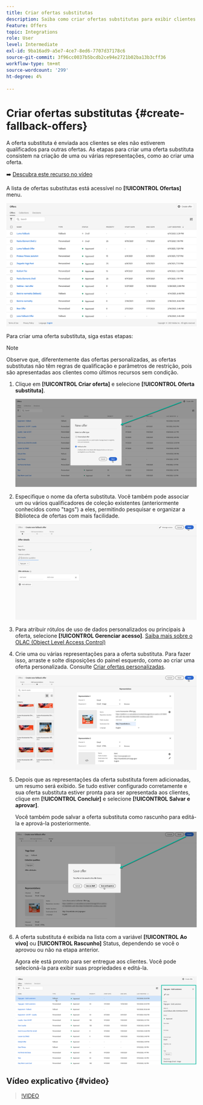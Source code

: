 ```yaml
---
title: Criar ofertas substitutas
description: Saiba como criar ofertas substitutas para exibir clientes que não estão qualificados para nenhuma oferta
Feature: Offers
topic: Integrations
role: User
level: Intermediate
exl-id: 9ba16ad9-a5e7-4ce7-8ed6-7707d37178c6
source-git-commit: 3f96cc0037b5bcdb2ce94e2721b02ba13b3cff36
workflow-type: tm+mt
source-wordcount: '299'
ht-degree: 4%

---
```


# Criar ofertas substitutas {#create-fallback-offers}

A oferta substituta é enviada aos clientes se eles não estiverem qualificados para outras ofertas. As etapas para criar uma oferta substituta consistem na criação de uma ou várias representações, como ao criar uma oferta.

➡️ [Descubra este recurso no vídeo](#video)

A lista de ofertas substitutas está acessível no **[!UICONTROL Ofertas]** menu.

![](../assets/offers_list.png)

Para criar uma oferta substituta, siga estas etapas:

>[!NOTE]
>
>Observe que, diferentemente das ofertas personalizadas, as ofertas substitutas não têm regras de qualificação e parâmetros de restrição, pois são apresentadas aos clientes como últimos recursos sem condição.

1. Clique em **[!UICONTROL Criar oferta]** e selecione **[!UICONTROL Oferta substituta]**.

   ![](../assets/create_fallback.png)

1. Especifique o nome da oferta substituta. Você também pode associar um ou vários qualificadores de coleção existentes (anteriormente conhecidos como &quot;tags&quot;) a eles, permitindo pesquisar e organizar a Biblioteca de ofertas com mais facilidade.

   ![](../assets/fallback_details.png)

1. Para atribuir rótulos de uso de dados personalizados ou principais à oferta, selecione **[!UICONTROL Gerenciar acesso]**. [Saiba mais sobre o OLAC (Object Level Access Control)](../../administration/object-based-access.md)

1. Crie uma ou várias representações para a oferta substituta. Para fazer isso, arraste e solte disposições do painel esquerdo, como ao criar uma oferta personalizada. Consulte [Criar ofertas personalizadas](../offer-library/creating-personalized-offers.md).

   ![](../assets/fallback_content.png)

1. Depois que as representações da oferta substituta forem adicionadas, um resumo será exibido. Se tudo estiver configurado corretamente e sua oferta substituta estiver pronta para ser apresentada aos clientes, clique em **[!UICONTROL Concluir]** e selecione **[!UICONTROL Salvar e aprovar]**.

   Você também pode salvar a oferta substituta como rascunho para editá-la e aprová-la posteriormente.

   ![](../assets/fallback_review.png)

1. A oferta substituta é exibida na lista com a variável **[!UICONTROL Ao vivo]** ou **[!UICONTROL Rascunho]** Status, dependendo se você o aprovou ou não na etapa anterior.

   Agora ele está pronto para ser entregue aos clientes. Você pode selecioná-la para exibir suas propriedades e editá-la. <!-- no suppression? -->

   ![](../assets/fallback_created.png)

## Vídeo explicativo {#video}

>[!VIDEO](https://video.tv.adobe.com/v/329383?quality=12)

